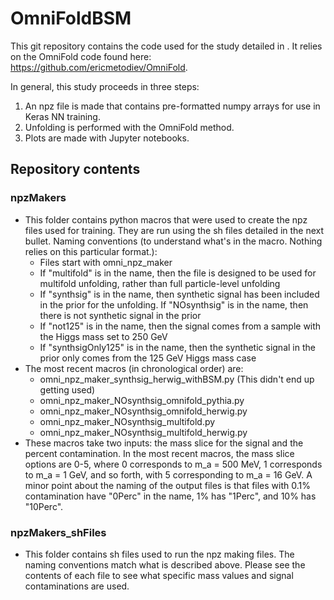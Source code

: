 # OmniFoldBSM

This git repository contains the code used for the study detailed in <insert arxiv link when available>.  It relies on the OmniFold code found here: https://github.com/ericmetodiev/OmniFold.

<Talk about the Zenodo files>

In general, this study proceeds in three steps:
1. An npz file is made that contains pre-formatted numpy arrays for use in Keras NN training.
2. Unfolding is performed with the OmniFold method.
3. Plots are made with Jupyter notebooks.

## Repository contents

### npzMakers
* This folder contains python macros that were used to create the npz files used for training.  They are run using the sh files detailed in the next bullet.  Naming conventions (to understand what's in the macro.  Nothing relies on this particular format.):
  * Files start with omni_npz_maker
  * If "multifold" is in the name, then the file is designed to be used for multifold unfolding, rather than full particle-level unfolding
  * If "synthsig" is in the name, then synthetic signal has been included in the prior for the unfolding.  If "NOsynthsig" is in the name, then there is not synthetic signal in the prior
  * If "not125" is in the name, then the signal comes from a sample with the Higgs mass set to 250 GeV
  * If "synthsigOnly125" is in the name, then the synthetic signal in the prior only comes from the 125 GeV Higgs mass case
* The most recent macros (in chronological order) are:
  * omni_npz_maker_synthsig_herwig_withBSM.py (This didn't end up getting used)
  * omni_npz_maker_NOsynthsig_omnifold_pythia.py
  * omni_npz_maker_NOsynthsig_omnifold_herwig.py
  * omni_npz_maker_NOsynthsig_multifold.py
  * omni_npz_maker_NOsynthsig_multifold_herwig.py
* These macros take two inputs: the mass slice for the signal and the percent contamination.  In the most recent macros, the mass slice options are 0-5, where 0 corresponds to m_a = 500 MeV, 1 corresponds to m_a = 1 GeV, and so forth, with 5 corresponding to m_a = 16 GeV.  A minor point about the naming of the output files is that files with 0.1% contamination have "0Perc" in the name, 1% has "1Perc", and 10% has "10Perc".

### npzMakers_shFiles
* This folder contains sh files used to run the npz making files.  The naming conventions match what is described above.  Please see the contents of each file to see what specific mass values and signal contaminations are used.
